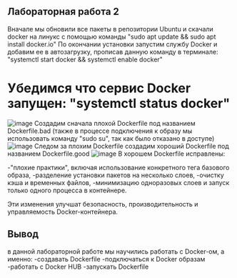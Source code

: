 ## Лабораторная работа 2
Вначале мы обновили все пакеты в репозитории Ubuntu и скачали docker на линукс с помощью команды "sudo apt update && sudo apt install docker.io" По окончании установки запустим службу Docker и добавим ее в автозагрузку, прописав данную команду в терминале:  "systemctl start docker && systemctl enable docker"
# Убедимся что сервис Docker запущен: "systemctl status docker"
![image](https://github.com/Wisenblum/Oblaka/assets/70391455/75c03458-d11b-41b9-af27-38c62a0980ba)
Создадим сначала плохой Dockerfile под названием Dockerfile.bad (также в процессе подключения к образу мы использовать команду "sudo su", так как было отказано в доступе)
![image](https://github.com/Wisenblum/Oblaka/assets/112980347/20eb6698-ef68-46be-884a-791049d84adf)
Следом за плохим Dockerfile создадим хороший Dockerfile под названием Dockerfile.good
![image](https://github.com/Wisenblum/Oblaka/assets/70391455/241d311a-b4b7-4896-9538-aa22ac8a2868)
В хорошем Dockerfile исправлены:

-"плохие практики", включая использование конкретного тега базового образа, 
-разделение установки пакетов на несколько слоев,
-очистку кэша и временных файлов, 
-минимизацию одноразовых слоев и запуск только одного процесса в контейнере. 

Эти изменения улучшат безопасность, производительность и управляемость Docker-контейнера.
## Вывод
в данной лабораторной работе мы научились работать с Docker-ом, а именно:
-создавать Dockerfile
-подключаться к Docker образам
-работать с Docker HUB
-запускать Dockerfile
